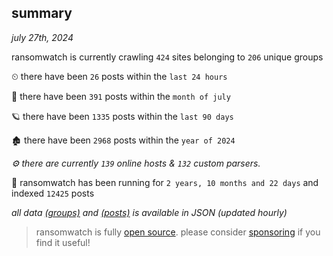 
## summary
_july 27th, 2024_

ransomwatch is currently crawling `424` sites belonging to `206` unique groups

⏲ there have been `26` posts within the `last 24 hours`

🦈 there have been `391` posts within the `month of july`

🪐 there have been `1335` posts within the `last 90 days`

🏚 there have been `2968` posts within the `year of 2024`

_⚙️ there are currently `139` online hosts & `132` custom parsers._

🦕 ransomwatch has been running for `2 years, 10 months and 22 days` and indexed `12425` posts

_all data  [(groups)](http://ransomwhat.telemetry.ltd/groups) and [(posts)](http://ransomwhat.telemetry.ltd/posts) is available in JSON (updated hourly)_

> ransomwatch is fully [open source](https://github.com/joshhighet/ransomwatch#ransomwatch--). please consider [sponsoring](https://github.com/sponsors/joshhighet) if you find it useful!
